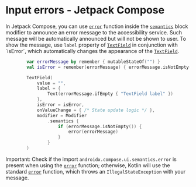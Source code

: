 # Input errors - Jetpack Compose

In Jetpack Compose, you can use [`error`](https://developer.android.com/reference/kotlin/androidx/compose/ui/semantics/SemanticsPropertyReceiver#(androidx.compose.ui.semantics.SemanticsPropertyReceiver).error(kotlin.String)) function inside the [`semantics`](https://developer.android.com/reference/kotlin/androidx/compose/ui/semantics/package-summary#(androidx.compose.ui.Modifier).semantics(kotlin.Boolean,kotlin.Function1)) block modifier to announce an error message to the accessibility service. Such message will be automatically announced but will not be shown to user. To show the message, use `label` property of [`TextField`](https://developer.android.com/reference/kotlin/androidx/compose/material/package-summary#TextField(androidx.compose.ui.text.input.TextFieldValue,kotlin.Function1,androidx.compose.ui.Modifier,kotlin.Boolean,kotlin.Boolean,androidx.compose.ui.text.TextStyle,kotlin.Function0,kotlin.Function0,kotlin.Function0,kotlin.Function0,kotlin.Boolean,androidx.compose.ui.text.input.VisualTransformation,androidx.compose.foundation.text.KeyboardOptions,androidx.compose.foundation.text.KeyboardActions,kotlin.Boolean,kotlin.Int,kotlin.Int,androidx.compose.foundation.interaction.MutableInteractionSource,androidx.compose.ui.graphics.Shape,androidx.compose.material.TextFieldColors)) in conjunction with `isError`, which automatically changes the appearance of the [`TextField`](https://developer.android.com/reference/kotlin/androidx/compose/material/package-summary#TextField(androidx.compose.ui.text.input.TextFieldValue,kotlin.Function1,androidx.compose.ui.Modifier,kotlin.Boolean,kotlin.Boolean,androidx.compose.ui.text.TextStyle,kotlin.Function0,kotlin.Function0,kotlin.Function0,kotlin.Function0,kotlin.Boolean,androidx.compose.ui.text.input.VisualTransformation,androidx.compose.foundation.text.KeyboardOptions,androidx.compose.foundation.text.KeyboardActions,kotlin.Boolean,kotlin.Int,kotlin.Int,androidx.compose.foundation.interaction.MutableInteractionSource,androidx.compose.ui.graphics.Shape,androidx.compose.material.TextFieldColors)).

```kotlin
        var errorMessage by remember { mutableStateOf("") }
        val isError = remember(errorMessage) { errorMessage.isNotEmpty() }

        TextField(
            value = "",
            label = {
                Text(errorMessage.ifEmpty { "TextField label" })
            },
            isError = isError,
            onValueChange = { /* State update logic */ },
            modifier = Modifier
                .semantics {
                    if (errorMessage.isNotEmpty()) {
                        error(errorMessage)
                    }
                }
        )
```

Important: Check if the import `androidx.compose.ui.semantics.error` is present when using the [`error`](https://developer.android.com/reference/kotlin/androidx/compose/ui/semantics/SemanticsPropertyReceiver#(androidx.compose.ui.semantics.SemanticsPropertyReceiver).error(kotlin.String)) function; otherwise, Kotlin will use the standard [`error`](https://kotlinlang.org/api/latest/jvm/stdlib/kotlin/error.html) function, which throws an `IllegalStateException` with your message.
